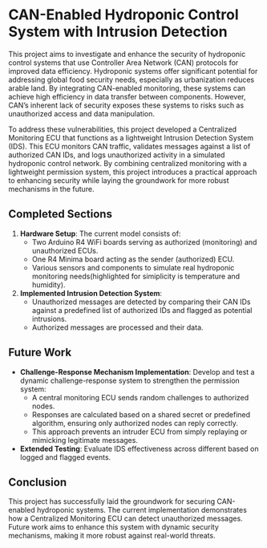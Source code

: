 # CAN-Enabled Hydroponic Control System with Intrusion Detection

This project aims to investigate and enhance the security of hydroponic control systems that use Controller Area Network (CAN) protocols for improved data efficiency. Hydroponic systems offer significant potential for addressing global food security needs, especially as urbanization reduces arable land. By integrating CAN-enabled monitoring, these systems can achieve high efficiency in data transfer between components. However, CAN’s inherent lack of security exposes these systems to risks such as unauthorized access and data manipulation.

To address these vulnerabilities, this project developed a Centralized Monitoring ECU that functions as a lightweight Intrusion Detection System (IDS). This ECU monitors CAN traffic, validates messages against a list of authorized CAN IDs, and logs unauthorized activity in a simulated hydroponic control network. By combining centralized monitoring with a lightweight permission system, this project introduces a practical approach to enhancing security while laying the groundwork for more robust mechanisms in the future.

## Completed Sections
1. **Hardware Setup**: The current model consists of:
   - Two Arduino R4 WiFi boards serving as authorized (monitoring) and unauthorized ECUs.
   - One R4 Minima board acting as the sender (authorized) ECU.
   - Various sensors and components to simulate real hydroponic monitoring needs(highlighted for simiplicity is temperature and humidity).
2. **Implemented Intrusion Detection System**:
   - Unauthorized messages are detected by comparing their CAN IDs against a predefined list of authorized IDs and flagged as potential intrusions.
   - Authorized messages are processed and their data.
## Future Work
- **Challenge-Response Mechanism Implementation**: Develop and test a dynamic challenge-response system to strengthen the permission system:
   - A central monitoring ECU sends random challenges to authorized nodes.
   - Responses are calculated based on a shared secret or predefined algorithm, ensuring only authorized nodes can reply correctly.
   - This approach prevents an intruder ECU from simply replaying or mimicking legitimate messages.
- **Extended Testing**: Evaluate IDS effectiveness across different based on logged and flagged events.

## Conclusion
This project has successfully laid the groundwork for securing CAN-enabled hydroponic systems. The current implementation demonstrates how a Centralized Monitoring ECU can detect unauthorized messages. Future work aims to enhance this system with dynamic security mechanisms, making it more robust against real-world threats.

